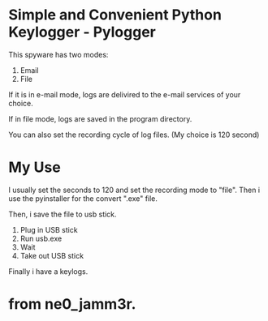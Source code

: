 # Simple and Convenient Python Keylogger - Pylogger

This spyware has two modes: 
1) Email
2) File

If it is in e-mail mode, logs are delivired to the e-mail services of your choice.

If in file mode, logs are saved in the program directory.

You can also set the recording cycle of log files. (My choice is 120 second)

 
# My Use

I usually set the seconds to 120 and set the recording mode to "file".
Then i use the pyinstaller for the convert ".exe" file.

Then, i save the file to usb stick. 

1) Plug in USB stick
2) Run usb.exe
3) Wait
4) Take out USB stick

Finally i have a keylogs.

# from ne0_jamm3r.


